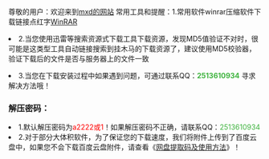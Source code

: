 尊敬的用户：欢迎来到<a href="https://windows-linux-bili.github.io/hello/">mxd的网站</a> <a class="download" href="https://windows-linux-bili.github.io/hello/"></a></div></div>常用工具和提醒：1.常用软件winrar压缩软件下载链接点红字<a href="https://www.anxz.com/down/1.html">WinRAR</a> </li><li>2.当您使用迅雷等搜索资源式下载工具下载资源，发现MD5值验证不对时，很可能是这类型工具自动链接搜索到挂木马的下载资源了，建议使用MD5校验器，验证下载后的文件是否与服务器上的文件一致</li>
<li>3.当您在下载安装过程中如果遇到问题，可通过联系QQ：<strong><font color="#3eb33e">2513610934</font></strong> 寻求解决方法哦！</li>
<h3>解压密码：</h3>
<li>1.默认解压密码为<font color="#ff000">a2222或1</font>！如果解压密码不正确，请联系QQ：<font color="#3eb33e">2513610934</font></li>
<li>2.对于部分大体积软件，为了保证您的下载速度，我们将附件上传到了百度云盘中，如果您不会下载百度云盘附件，请查看《<a href="https://www.anxz.com/bangzhu.html">网盘提取码及使用方法</a>》！</li>
